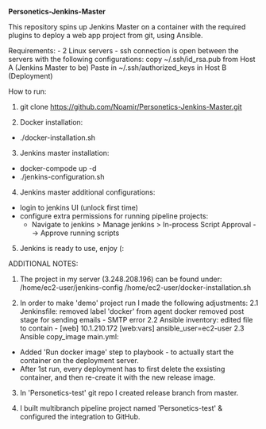 **Personetics-Jenkins-Master**

This repository spins up Jenkins Master on a container with the required plugins to deploy a web app project from git, using Ansible.

Requirements:
	- 2 Linux servers
	- ssh connection is open between the servers with the following configurations:
	    copy ~/.ssh/id_rsa.pub from Host A (Jenkins Master to be)
	    Paste in ~/.ssh/authorized_keys in Host B (Deployment)

How to run:

1. git clone https://github.com/Noamir/Personetics-Jenkins-Master.git

2. Docker installation:
- ./docker-installation.sh

3. Jenkins master installation:
-  docker-compode up -d
- ./jenkins-configuration.sh

4. Jenkins master additional configurations: 
- login to jenkins UI (unlock first time)
- configure extra permissions for running pipeline projects:
	- Navigate to jenkins > Manage jenkins > In-process Script Approval --> Approve running scripts

5. Jenkins is ready to use, enjoy (:


ADDITIONAL NOTES:
1. The project in my server (3.248.208.196) can be found under: 
/home/ec2-user/jenkins-config 
/home/ec2-user/docker-installation.sh

2. In order to make 'demo' project run I made the following adjustments:
2.1 Jenkinsfile:
	removed label 'docker' from agent docker
	removed post stage for sending emails - SMTP error
2.2 Ansible inventory:
	edited file to contain - 
	[web]
	10.1.210.172
	[web:vars]
	ansible_user=ec2-user
2.3 Ansible copy_image main.yml:
- Added 'Run docker image' step to playbook - to actually start the container on the deployment server.
- After 1st run, every deployment has to first delete the exsisting container, and then re-create it with the new release image.

3. In 'Personetics-test' git repo I created release branch from master.

4. I built multibranch pipeline project named 'Personetics-test' & configured the integration to GitHub.
